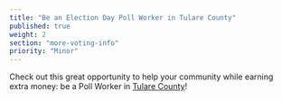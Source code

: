 ```yaml
---
title: "Be an Election Day Poll Worker in Tulare County"
published: true
weight: 2
section: "more-voting-info"
priority: "Minor"
---
```


Check out this great opportunity to help your community while earning extra money: be a Poll Worker in [Tulare County](https://tularecoelections.org/elections/registrar-of-voters/information/volunteer-information/poll-workers/)!  
